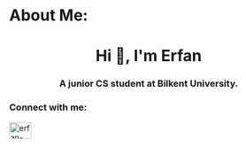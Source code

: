 # About Me:
<h1 align="center">Hi 👋, I'm Erfan</h1>
<h3 align="center">A junior CS student at Bilkent University.</h3>

<h3 align="left">Connect with me:</h3>
<p align="left">
<a href="https://www.linkedin.com/in/erfan-farhangkia-2316b7248/" target="blank"><img align="center" src="https://raw.githubusercontent.com/rahuldkjain/github-profile-readme-generator/master/src/images/icons/Social/linked-in-alt.svg" alt="erfan-farhangkia-2316b7248/" height="30" width="40" /></a>
</p>
